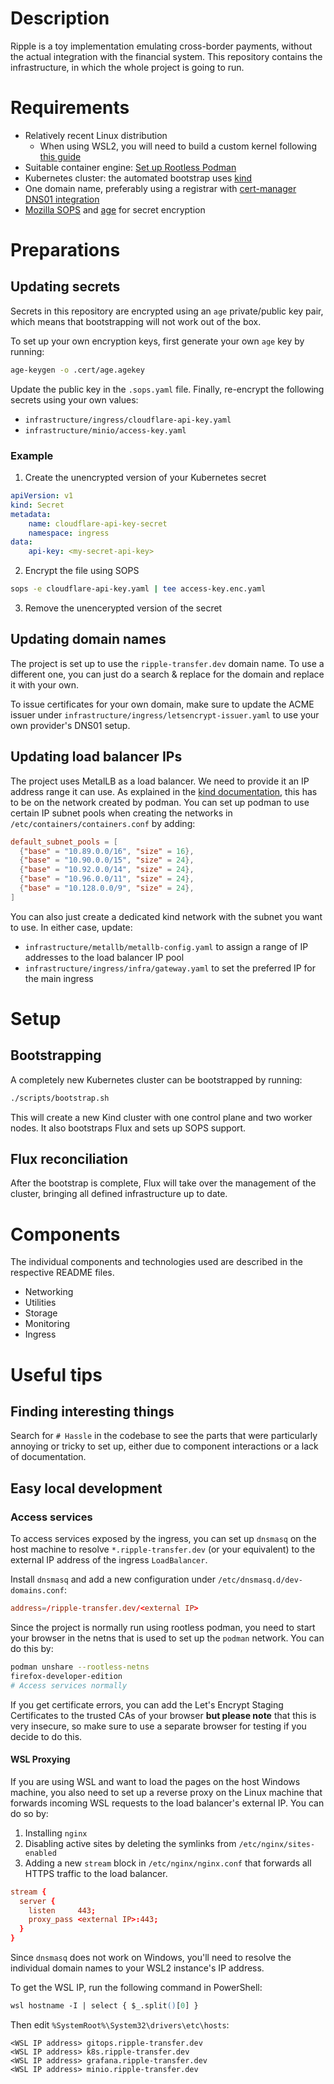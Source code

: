 # Description

Ripple is a toy implementation emulating cross-border payments, without the actual integration with the financial system. This repository contains the infrastructure, in which the whole project is going to run.

# Requirements

- Relatively recent Linux distribution
  - When using WSL2, you will need to build a custom kernel following [this guide](https://wsl.dev/wslcilium/)
- Suitable container engine: [Set up Rootless Podman](https://wiki.archlinux.org/title/Podman)
- Kubernetes cluster: the automated bootstrap uses [kind](https://kind.sigs.k8s.io/docs/user/quick-start/#installation)
- One domain name, preferably using a registrar with [cert-manager DNS01 integration](https://cert-manager.io/docs/configuration/acme/dns01/)
- [Mozilla SOPS](https://github.com/getsops/sops) and [age](https://github.com/FiloSottile/age) for secret encryption

# Preparations

## Updating secrets
Secrets in this repository are encrypted using an `age` private/public key pair, which means that bootstrapping will not work out of the box.

To set up your own encryption keys, first generate your own `age` key by running:

```bash
age-keygen -o .cert/age.agekey
```

Update the public key in the `.sops.yaml` file. Finally, re-encrypt the following secrets using your own values:

- `infrastructure/ingress/cloudflare-api-key.yaml`
- `infrastructure/minio/access-key.yaml`

### Example

1. Create the unencrypted version of your Kubernetes secret

```yaml
apiVersion: v1
kind: Secret
metadata:
    name: cloudflare-api-key-secret
    namespace: ingress
data:
    api-key: <my-secret-api-key>

```

2. Encrypt the file using SOPS

```bash
sops -e cloudflare-api-key.yaml | tee access-key.enc.yaml
```

3. Remove the unencerypted version of the secret

## Updating domain names

The project is set up to use the `ripple-transfer.dev` domain name. To use a different one, you can just do a search & replace for the domain and replace it with your own.

To issue certificates for your own domain, make sure to update the ACME issuer under `infrastructure/ingress/letsencrypt-issuer.yaml` to use your own provider's DNS01 setup.

## Updating load balancer IPs

The project uses MetalLB as a load balancer. We need to provide it an IP address range it can use. As explained in the [kind documentation](https://kind.sigs.k8s.io/docs/user/loadbalancer/), this has to be on the network created by podman. You can set up podman to use certain IP subnet pools when creating the networks in `/etc/containers/containers.conf` by adding:

```conf
default_subnet_pools = [
  {"base" = "10.89.0.0/16", "size" = 16},
  {"base" = "10.90.0.0/15", "size" = 24},
  {"base" = "10.92.0.0/14", "size" = 24},
  {"base" = "10.96.0.0/11", "size" = 24},
  {"base" = "10.128.0.0/9", "size" = 24},
]
```

You can also just create a dedicated kind network with the subnet you want to use. In either case, update:

- `infrastructure/metallb/metallb-config.yaml` to assign a range of IP addresses to the load balancer IP pool
- `infrastructure/ingress/infra/gateway.yaml` to set the preferred IP for the main ingress

# Setup

## Bootstrapping

A completely new Kubernetes cluster can be bootstrapped by running:

```bash
./scripts/bootstrap.sh
```

This will create a new Kind cluster with one control plane and two worker nodes. It also bootstraps Flux and sets up SOPS support.

## Flux reconciliation

After the bootstrap is complete, Flux will take over the management of the cluster, bringing all defined infrastructure up to date.

# Components

The individual components and technologies used are described in the respective README files.

- Networking
- Utilities
- Storage
- Monitoring
- Ingress

# Useful tips

## Finding interesting things

Search for `# Hassle` in the codebase to see the parts that were particularly annoying or tricky to set up, either due to component interactions or a lack of documentation.

## Easy local development

### Access services

To access services exposed by the ingress, you can set up `dnsmasq` on the host machine to resolve `*.ripple-transfer.dev` (or your equivalent) to the external IP address of the ingress `LoadBalancer`.

Install `dnsmasq` and add a new configuration under `/etc/dnsmasq.d/dev-domains.conf`:

```conf
address=/ripple-transfer.dev/<external IP>
```

Since the project is normally run using rootless podman, you need to start your browser in the netns that is used to set up the `podman` network. You can do this by:

```bash
podman unshare --rootless-netns
firefox-developer-edition
# Access services normally
```

If you get certificate errors, you can add the Let's Encrypt Staging Certificates to the trusted CAs of your browser **but please note** that this is very insecure, so make sure to use a separate browser for testing if you decide to do this.

#### WSL Proxying

If you are using WSL and want to load the pages on the host Windows machine, you also need to set up a reverse proxy on the Linux machine that forwards incoming WSL requests to the load balancer's external IP. You can do so by:

1. Installing `nginx`
2. Disabling active sites by deleting the symlinks from `/etc/nginx/sites-enabled`
3. Adding a new `stream` block in `/etc/nginx/nginx.conf` that forwards all HTTPS traffic to the load balancer.

```conf
stream {
  server {
    listen     443;
    proxy_pass <external IP>:443;
  }
}
```

Since `dnsmasq` does not work on Windows, you'll need to resolve the individual domain names to your WSL2 instance's IP address.

To get the WSL IP, run the following command in PowerShell:

```ps
wsl hostname -I | select { $_.split()[0] }
```

Then edit `%SystemRoot%\System32\drivers\etc\hosts`:

```
<WSL IP address> gitops.ripple-transfer.dev
<WSL IP address> k8s.ripple-transfer.dev
<WSL IP address> grafana.ripple-transfer.dev
<WSL IP address> minio.ripple-transfer.dev
```


